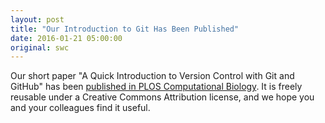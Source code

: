```yaml
---
layout: post
title: "Our Introduction to Git Has Been Published"
date: 2016-01-21 05:00:00
original: swc
---
```

Our short paper
"A Quick Introduction to Version Control with Git and GitHub"
has been [published in PLOS Computational Biology](http://journals.plos.org/ploscompbiol/article?id=10.1371/journal.pcbi.1004668).
It is freely reusable under a Creative Commons Attribution license,
and we hope you and your colleagues find it useful.
